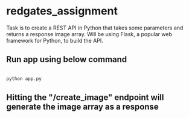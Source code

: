 # redgates_assignment
Task is to create a REST API in Python that takes some parameters and returns a response image array. Will be using Flask, a popular web framework for Python, to build the API.

## Run app using below command

```bash

python app.py

```

## Hitting the "/create_image" endpoint will generate the image array as a response
